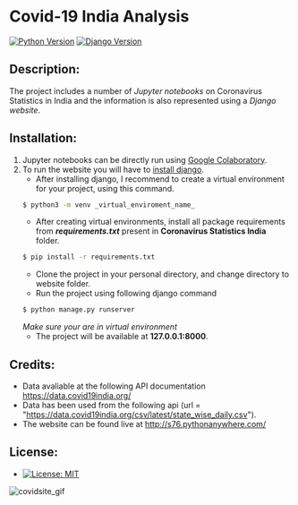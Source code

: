 # Covid-19 India Analysis
[![Python Version](https://img.shields.io/badge/python-v3.8-brightgreen.svg)](https://python.org)
[![Django Version](https://img.shields.io/badge/django-3.1-blue.svg)](https://djangoproject.com)
## Description:
The project includes a number of _Jupyter notebooks_ on Coronavirus Statistics in India and the information is also represented using a _Django website_.

## Installation: 
1. Jupyter notebooks can be directly run using [Google Colaboratory](https://colab.research.google.com/).
2. To run the website you will have to [install django](https://docs.djangoproject.com/en/3.1/topics/install/).
   * After installing django, I recommend to create a virtual environment for your project, using this command.
   ```bash
   $ python3 -m venv _virtual_enviroment_name_
   ```
   * After creating virtual environments, install all package requirements from **_requirements.txt_** present in **Coronavirus Statistics India** folder.
   ```bash
   $ pip install -r requirements.txt
   ``` 
   * Clone the project in your personal directory, and change directory to website folder.
   * Run the project using following django command 
   ```bash
   $ python manage.py runserver
   ```
   _Make sure your are in virtual environment_
   * The project will be available at **127.0.0.1:8000**.

## Credits:
   * Data avaliable at the following API documentation https://data.covid19india.org/
   * Data has been used from the following api (url = "https://data.covid19india.org/csv/latest/state_wise_daily.csv").
   * The website can be found live at http://s76.pythonanywhere.com/

## License: 
   * [![License: MIT](https://img.shields.io/badge/License-MIT-yellow.svg)](https://opensource.org/licenses/MIT)

![covidsite_gif](Images/t2.gif)
    
